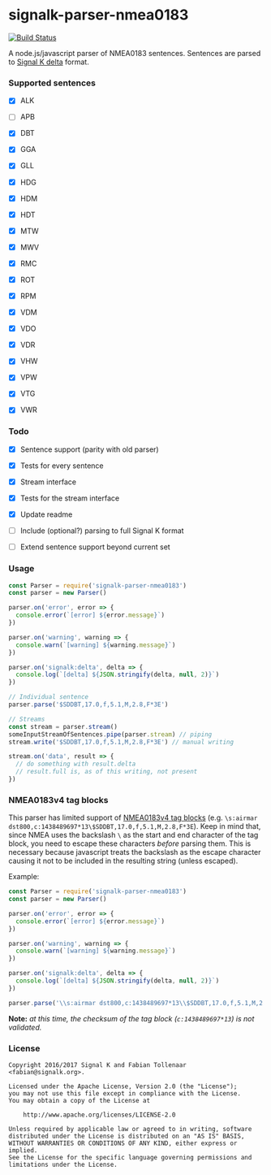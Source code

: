 # signalk-parser-nmea0183
[![Build Status](https://travis-ci.org/SignalK/signalk-parser-nmea0183.svg?branch=development)](https://travis-ci.org/SignalK/signalk-parser-nmea0183)

A node.js/javascript parser of NMEA0183 sentences. Sentences are parsed to [Signal K delta](http://signalk.org/specification/master/data_model.html#delta-format) format.


### Supported sentences

- [x] ALK
- [ ] APB
- [x] DBT
- [x] GGA
- [x] GLL
- [x] HDG
- [x] HDM
- [x] HDT
- [x] MTW
- [x] MWV
- [x] RMC
- [x] ROT
- [x] RPM
- [x] VDM
- [x] VDO
- [x] VDR
- [x] VHW
- [x] VPW
- [x] VTG
- [x] VWR


### Todo

- [x] Sentence support (parity with old parser)
- [x] Tests for every sentence
- [x] Stream interface
- [x] Tests for the stream interface
- [x] Update readme
- [ ] Include (optional?) parsing to full Signal K format
- [ ] Extend sentence support beyond current set


### Usage

```javascript
const Parser = require('signalk-parser-nmea0183')
const parser = new Parser()

parser.on('error', error => {
  console.error(`[error] ${error.message}`)
})

parser.on('warning', warning => {
  console.warn(`[warning] ${warning.message}`)
})

parser.on('signalk:delta', delta => {
  console.log(`[delta] ${JSON.stringify(delta, null, 2)}`)
})

// Individual sentence
parser.parse('$SDDBT,17.0,f,5.1,M,2.8,F*3E')

// Streams
const stream = parser.stream()
someInputStreamOfSentences.pipe(parser.stream) // piping
stream.write('$SDDBT,17.0,f,5.1,M,2.8,F*3E') // manual writing

stream.on('data', result => {
  // do something with result.delta
  // result.full is, as of this writing, not present
})
```


### NMEA0183v4 tag blocks

This parser has limited support of [NMEA0183v4 tag blocks](http://www.nmea.org/Assets/may%2009%20rtcm%200183_v400.pdf) (e.g. `\s:airmar dst800,c:1438489697*13\$SDDBT,17.0,f,5.1,M,2.8,F*3E`). 
Keep in mind that, since NMEA uses the backslash `\` as the start and end character of the tag block, you need to escape these characters *before* parsing them. 
This is necessary because javascript treats the backslash as the escape character causing it not to be included in the resulting string (unless escaped). 

Example: 

```javascript
const Parser = require('signalk-parser-nmea0183')
const parser = new Parser()

parser.on('error', error => {
  console.error(`[error] ${error.message}`)
})

parser.on('warning', warning => {
  console.warn(`[warning] ${warning.message}`)
})

parser.on('signalk:delta', delta => {
  console.log(`[delta] ${JSON.stringify(delta, null, 2)}`)
})

parser.parse('\\s:airmar dst800,c:1438489697*13\\$SDDBT,17.0,f,5.1,M,2.8,F*3E')
```

**Note:** *at this time, the checksum of the tag block (`c:1438489697*13`) is not validated.*


### License 

```
Copyright 2016/2017 Signal K and Fabian Tollenaar <fabian@signalk.org>.

Licensed under the Apache License, Version 2.0 (the "License");
you may not use this file except in compliance with the License.
You may obtain a copy of the License at

    http://www.apache.org/licenses/LICENSE-2.0

Unless required by applicable law or agreed to in writing, software
distributed under the License is distributed on an "AS IS" BASIS,
WITHOUT WARRANTIES OR CONDITIONS OF ANY KIND, either express or implied.
See the License for the specific language governing permissions and
limitations under the License.
```